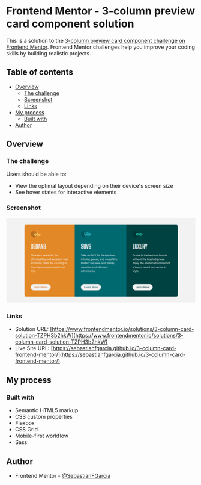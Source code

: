 # Frontend Mentor - 3-column preview card component solution

This is a solution to the [3-column preview card component challenge on Frontend Mentor](https://www.frontendmentor.io/challenges/3column-preview-card-component-pH92eAR2-). Frontend Mentor challenges help you improve your coding skills by building realistic projects. 

## Table of contents

- [Overview](#overview)
  - [The challenge](#the-challenge)
  - [Screenshot](#screenshot)
  - [Links](#links)
- [My process](#my-process)
  - [Built with](#built-with)
- [Author](#author)

## Overview

### The challenge

Users should be able to:

- View the optimal layout depending on their device's screen size
- See hover states for interactive elements


### Screenshot

![](./images/Screenshot.PNG)



### Links

- Solution URL: [https://www.frontendmentor.io/solutions/3-column-card-solution-TZPH3b2hkW](https://www.frontendmentor.io/solutions/3-column-card-solution-TZPH3b2hkW)
- Live Site URL: [https://sebastianfgarcia.github.io/3-column-card-frontend-mentor/](https://sebastianfgarcia.github.io/3-column-card-frontend-mentor/)

## My process

### Built with

- Semantic HTML5 markup
- CSS custom properties
- Flexbox
- CSS Grid
- Mobile-first workflow
- Sass

## Author


- Frontend Mentor - [@SebastianFGarcia](https://www.frontendmentor.io/profile/SebastianFGarcia)